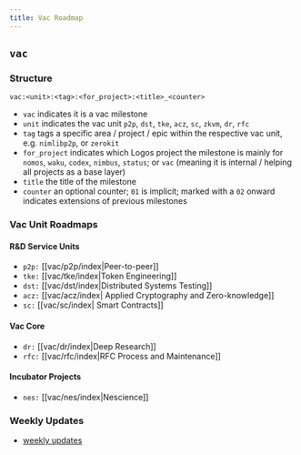 ```yaml
---
title: Vac Roadmap
---
```

## `vac`

### Structure

`vac:<unit>:<tag>:<for_project>:<title>_<counter>`
- `vac` indicates it is a vac milestone
- `unit` indicates the vac unit `p2p`, `dst`, `tke`, `acz`, `sc`, `zkvm`, `dr`, `rfc`
- `tag` tags a specific area / project / epic within the respective vac unit, e.g. `nimlibp2p`, or `zerokit`
- `for_project` indicates which Logos project the milestone is mainly for `nomos`, `waku`, `codex`, `nimbus`, `status`; or `vac` (meaning it is internal / helping all projects as a base layer)
- `title` the title of the milestone
- `counter` an optional counter; `01` is implicit; marked with a `02` onward indicates extensions of previous milestones

### Vac Unit Roadmaps

#### R&D Service Units

- `p2p:` [[vac/p2p/index|Peer-to-peer]]
- `tke:` [[vac/tke/index|Token Engineering]]
- `dst:` [[vac/dst/index|Distributed Systems Testing]]
- `acz:` [[vac/acz/index| Applied Cryptography and Zero-knowledge]]
- `sc:` [[vac/sc/index| Smart Contracts]]

#### Vac Core

- `dr:` [[vac/dr/index|Deep Research]]
- `rfc:` [[vac/rfc/index|RFC Process and Maintenance]] 

#### Incubator Projects

- `nes:` [[vac/nes/index|Nescience]]

### Weekly Updates
- [weekly updates](tags/vac-updates)

